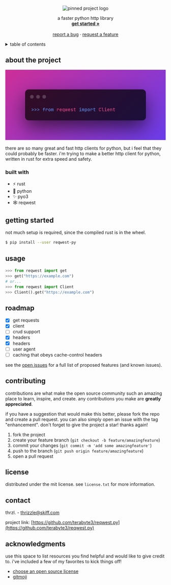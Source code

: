 <div id="top"></div>
<!--
*** thanks for checking out the best-readme-template. if you have a suggestion
*** that would make this better, please fork the repo and create a pull request
*** or simply open an issue with the tag "enhancement".
*** don't forget to give the project a star!
*** thanks again! now go create something amazing! :d
-->



<!-- project shields -->
<!--
*** i'm using markdown "reference style" links for readability.
*** reference links are enclosed in brackets [ ] instead of parentheses ( ).
*** see the bottom of this document for the declaration of the reference variables
*** for contributors-url, forks-url, etc. this is an optional, concise syntax you may use.
*** https://www.markdownguide.org/basic-syntax/#reference-style-links
-->
<!-- [![contributors][contributors-shield]][contributors-url]
[![forks][forks-shield]][forks-url]
[![stargazers][stars-shield]][stars-url]
[![issues][issues-shield]][issues-url]
[![mit license][license-shield]][license-url]
[![linkedin][linkedin-shield]][linkedin-url] -->



<!-- project logo -->
<br />
<div align="center">
  <img src="https://user-images.githubusercontent.com/73202594/190452788-756a4d6d-4ef3-46a7-b990-89e18a34c24e.png" alt="pinned project logo"/>
  <p align="center">
    a faster python http library
    <br />
    <a href="https://github.com/terabyte3/reqwest.py#getting-started"><strong>get started »</strong></a>
    <br />
    <br />
    <!-- <a href="https://github.com/terabyte3/reqwest.py">view benchmarks</a>
    · -->
    <a href="https://github.com/terabyte3/reqwest.py/issues">report a bug</a>
    ·
    <a href="https://github.com/terabyte3/reqwest.py/issues">request a feature</a>
  </p>
</div>



<!-- table of contents -->
<details>
  <summary>table of contents</summary>
  <ol>
    <li>
      <a href="#about-the-project">about the project</a>
      <ul>
        <li><a href="#built-with">built with</a></li>
      </ul>
    </li>
    <li>
      <a href="#getting-started">getting started</a>
      <ul>
        <li><a href="#prerequisites">prerequisites</a></li>
        <li><a href="#installation">installation</a></li>
      </ul>
    </li>
    <li><a href="#usage">usage</a></li>
    <li><a href="#roadmap">roadmap</a></li>
    <li><a href="#contributing">contributing</a></li>
    <li><a href="#license">license</a></li>
    <li><a href="#contact">contact</a></li>
    <li><a href="#acknowledgments">acknowledgments</a></li>
  </ol>
</details>



<!-- about the project -->
## about the project

![product name screen shot][product-screenshot]

there are so many great and fast http clients for python, but i feel that they could probably be faster. i'm trying to make a better http client for python, written in rust for extra speed and safety.


### built with
* ⚡ rust
* 🐍 python
* ✨ pyo3
* 🕸️ reqwest


<!-- getting started -->
## getting started

not much setup is required, since the compiled rust is in the wheel.
  ```sh
  $ pip install --user reqwest-py
  ```

<!-- usage examples -->
## usage
```py
>>> from reqwest import get
>>> get("https://example.com")
# or...
>>> from reqwest import Client
>>> Client().get("https://example.com")
```

<!-- roadmap -->
## roadmap

- [x] get requests
- [x] client
- [ ] crud support
- [x] headers
- [x] headers
- [ ] user agent
- [ ] caching that obeys cache-control headers

see the [open issues](https://github.com/terabyte3/reqwest.py/issues) for a full list of proposed features (and known issues).


<!-- contributing -->
## contributing

contributions are what make the open source community such an amazing place to learn, inspire, and create. any contributions you make are **greatly appreciated**.

if you have a suggestion that would make this better, please fork the repo and create a pull request. you can also simply open an issue with the tag "enhancement".
don't forget to give the project a star! thanks again!

1. fork the project
2. create your feature branch (`git checkout -b feature/amazingfeature`)
3. commit your changes (`git commit -m 'add some amazingfeature'`)
4. push to the branch (`git push origin feature/amazingfeature`)
5. open a pull request


<!-- license -->
## license

distributed under the mit license. see `license.txt` for more information.


<!-- contact -->
## contact

thrzl. - thrizzle@skiff.com

project link: [https://github.com/terabyte3/reqwest.py](https://github.com/terabyte3/reqwest.py)


<!-- acknowledgments -->
## acknowledgments

use this space to list resources you find helpful and would like to give credit to. i've included a few of my favorites to kick things off!

* [choose an open source license](https://choosealicense.com)
* [gitmoji](https://gitmoji.dev)


<!-- markdown links & images -->
<!-- https://www.markdownguide.org/basic-syntax/#reference-style-links -->
[contributors-shield]: https://img.shields.io/github/contributors/terabyte3/reqwest.py.svg?style=for-the-badge
[contributors-url]: https://github.com/terabyte3/reqwest.py/graphs/contributors
[forks-shield]: https://img.shields.io/github/forks/terabyte3/reqwest.py.svg?style=for-the-badge
[forks-url]: https://github.com/terabyte3/reqwest.py/network/members
[stars-shield]: https://img.shields.io/github/stars/terabyte3/reqwest.py.svg?style=for-the-badge
[stars-url]: https://github.com/terabyte3/reqwest.py/stargazers
[issues-shield]: https://img.shields.io/github/issues/terabyte3/reqwest.py.svg?style=for-the-badge
[issues-url]: https://github.com/terabyte3/reqwest.py/issues
[license-shield]: https://img.shields.io/github/license/terabyte3/reqwest.py.svg?style=for-the-badge
[license-url]: https://github.com/terabyte3/reqwest.py/blob/master/license.txt
[linkedin-shield]: https://img.shields.io/badge/-linkedin-black.svg?style=for-the-badge&logo=linkedin&colorb=555
[linkedin-url]: https://linkedin.com/in/othneildrew
[product-screenshot]: assets/scrot.png
[next.js]: https://img.shields.io/badge/next.js-000000?style=for-the-badge&logo=nextdotjs&logocolor=white
[next-url]: https://nextjs.org/
[react.js]: https://img.shields.io/badge/react-20232a?style=for-the-badge&logo=react&logocolor=61dafb
[react-url]: https://reactjs.org/
[vue.js]: https://img.shields.io/badge/vue.js-35495e?style=for-the-badge&logo=vuedotjs&logocolor=4fc08d
[vue-url]: https://vuejs.org/
[angular.io]: https://img.shields.io/badge/angular-dd0031?style=for-the-badge&logo=angular&logocolor=white
[angular-url]: https://angular.io/
[svelte.dev]: https://img.shields.io/badge/svelte-4a4a55?style=for-the-badge&logo=svelte&logocolor=ff3e00
[svelte-url]: https://svelte.dev/
[laravel.com]: https://img.shields.io/badge/laravel-ff2d20?style=for-the-badge&logo=laravel&logocolor=white
[laravel-url]: https://laravel.com
[bootstrap.com]: https://img.shields.io/badge/bootstrap-563d7c?style=for-the-badge&logo=bootstrap&logocolor=white
[bootstrap-url]: https://getbootstrap.com
[jquery.com]: https://img.shields.io/badge/jquery-0769ad?style=for-the-badge&logo=jquery&logocolor=white
[jquery-url]: https://jquery.com 
